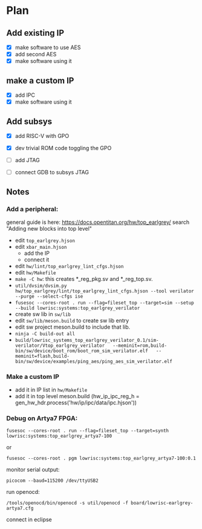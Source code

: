 # Plan

## Add existing IP
- [x] make software to use AES
- [x] add second AES
- [x] make software using it

## make a custom IP
- [x] add IPC
- [x] make software using it

## Add subsys
- [x] add RISC-V with GPO
- [x] dev trivial ROM code toggling the GPO
- [ ] add JTAG
- [ ] connect GDB to subsys JTAG


## Notes

### Add a peripheral:
general guide is here: https://docs.opentitan.org/hw/top_earlgrey/ search "Adding new blocks into top level"
- edit `top_earlgrey.hjson`
- edit `xbar_main.hjson`
    - add the IP
    - connect it
- edit `hw/lint/top_earlgrey_lint_cfgs.hjson`
- edit `hw/Makefile`
- `make -C hw`: this creates \*_reg_pkg.sv and \*_reg_top.sv.
- `util/dvsim/dvsim.py hw/top_earlgrey/lint/top_earlgrey_lint_cfgs.hjson --tool verilator --purge --select-cfgs ise`
- `fusesoc --cores-root . run --flag=fileset_top --target=sim --setup --build lowrisc:systems:top_earlgrey_verilator`
- create sw lib in `sw/lib`
- edit `sw/lib/meson.build` to create sw lib entry
- edit sw project meson.build to include that lib.
- `ninja -C build-out all`
- `build/lowrisc_systems_top_earlgrey_verilator_0.1/sim-verilator/Vtop_earlgrey_verilator   --meminit=rom,build-bin/sw/device/boot_rom/boot_rom_sim_verilator.elf   --meminit=flash,build-bin/sw/device/examples/ping_aes/ping_aes_sim_verilator.elf`

### Make a custom IP
- add it in IP list in `hw/Makefile`
- add it in top level meson.build (hw_ip_ipc_reg_h = gen_hw_hdr.process('hw/ip/ipc/data/ipc.hjson'))


### Debug on Artya7 FPGA:

````
fusesoc --cores-root . run --flag=fileset_top --target=synth lowrisc:systems:top_earlgrey_artya7-100
````
or
````
fusesoc --cores-root . pgm lowrisc:systems:top_earlgrey_artya7-100:0.1
````

monitor serial output:
````
picocom --baud=115200 /dev/ttyUSB2
````

run openocd:
````
/tools/openocd/bin/openocd -s util/openocd -f board/lowrisc-earlgrey-artya7.cfg
````

connect in eclipse
